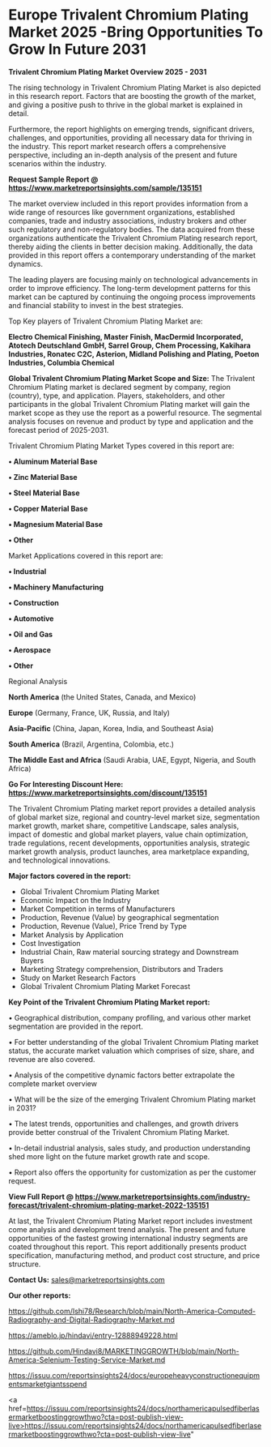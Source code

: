 # Europe Trivalent Chromium Plating Market 2025 -Bring Opportunities To Grow In Future 2031

<Strong> Trivalent Chromium Plating Market Overview 2025 - 2031</strong>

The rising technology in Trivalent Chromium Plating Market is also depicted in this research report. Factors that are boosting the growth of the market, and giving a positive push to thrive in the global market is explained in detail.

Furthermore, the report highlights on emerging trends, significant drivers, challenges, and opportunities, providing all necessary data for thriving in the industry. This report market research offers a comprehensive perspective, including an in-depth analysis of the present and future scenarios within the industry.

<strong>Request Sample Report @ <a href=https://www.marketreportsinsights.com/sample/135151>https://www.marketreportsinsights.com/sample/135151</a></strong>

The market overview included in this report provides information from a wide range of resources like government organizations, established companies, trade and industry associations, industry brokers and other such regulatory and non-regulatory bodies. The data acquired from these organizations authenticate the Trivalent Chromium Plating research report, thereby aiding the clients in better decision making. Additionally, the data provided in this report offers a contemporary understanding of the market dynamics.

The leading players are focusing mainly on technological advancements in order to improve efficiency. The long-term development patterns for this market can be captured by continuing the ongoing process improvements and financial stability to invest in the best strategies.

Top Key players of Trivalent Chromium Plating Market are:

<strong>Electro Chemical Finishing, Master Finish, MacDermid Incorporated, Atotech Deutschland GmbH, Sarrel Group, Chem Processing, Kakihara Industries, Ronatec C2C, Asterion, Midland Polishing and Plating, Poeton Industries, Columbia Chemical</strong>

<strong><b>Global Trivalent Chromium Plating Market Scope and Size:</b></strong>
The Trivalent Chromium Plating market is declared segment by company, region (country), type, and application. Players, stakeholders, and other participants in the global Trivalent Chromium Plating market will gain the market scope as they use the report as a powerful resource. The segmental analysis focuses on revenue and product by type and application and the forecast period of 2025-2031.

Trivalent Chromium Plating Market Types covered in this report are:

<strong>• Aluminum Material Base

• Zinc Material Base

• Steel Material Base

• Copper Material Base

• Magnesium Material Base

• Other</strong>

Market Applications covered in this report are:

<strong>• Industrial

• Machinery Manufacturing

• Construction

• Automotive

• Oil and Gas

• Aerospace

• Other</strong> 

Regional Analysis

<strong>North America</strong> (the United States, Canada, and Mexico)

<strong>Europe</strong> (Germany, France, UK, Russia, and Italy)

<strong>Asia-Pacific</strong> (China, Japan, Korea, India, and Southeast Asia)

<strong>South America</strong> (Brazil, Argentina, Colombia, etc.)

<strong>The Middle East and Africa</strong> (Saudi Arabia, UAE, Egypt, Nigeria, and South Africa)

<strong>Go For Interesting Discount Here: <a href=https://www.marketreportsinsights.com/discount/135151>https://www.marketreportsinsights.com/discount/135151</a></strong>

The Trivalent Chromium Plating market report provides a detailed analysis of global market size, regional and country-level market size, segmentation market growth, market share, competitive Landscape, sales analysis, impact of domestic and global market players, value chain optimization, trade regulations, recent developments, opportunities analysis, strategic market growth analysis, product launches, area marketplace expanding, and technological innovations.

<strong><b>Major factors covered in the report:</b></strong>
<ul>
  <li>Global Trivalent Chromium Plating Market </li>
  <li>Economic Impact on the Industry</li>
  <li>Market Competition in terms of Manufacturers</li>
  <li>Production, Revenue (Value) by geographical segmentation</li>
  <li>Production, Revenue (Value), Price Trend by Type</li>
  <li>Market Analysis by Application</li>
  <li>Cost Investigation</li>
  <li>Industrial Chain, Raw material sourcing strategy and Downstream Buyers</li>
  <li>Marketing Strategy comprehension, Distributors and Traders</li>
  <li>Study on Market Research Factors</li>
  <li>Global Trivalent Chromium Plating Market Forecast</li>
</ul>

<strong><b>Key Point of the Trivalent Chromium Plating Market report:</b></strong>

• Geographical distribution, company profiling, and various other market segmentation are provided in the report.

• For better understanding of the global Trivalent Chromium Plating market status, the accurate market valuation which comprises of size, share, and revenue are also covered.

• Analysis of the competitive dynamic factors better extrapolate the complete market overview

• What will be the size of the emerging Trivalent Chromium Plating market in 2031?

• The latest trends, opportunities and challenges, and growth drivers provide better construal of the Trivalent Chromium Plating Market.

• In-detail industrial analysis, sales study, and production understanding shed more light on the future market growth rate and scope.

• Report also offers the opportunity for customization as per the customer request.

<strong><b>View Full Report @ <a href=https://www.marketreportsinsights.com/industry-forecast/trivalent-chromium-plating-market-2022-135151>https://www.marketreportsinsights.com/industry-forecast/trivalent-chromium-plating-market-2022-135151</a></b></strong>


At last, the Trivalent Chromium Plating Market report includes investment come analysis and development trend analysis. The present and future opportunities of the fastest growing international industry segments are coated throughout this report. This report additionally presents product specification, manufacturing method, and product cost structure, and price structure.

<strong>Contact Us:</strong>
sales@marketreportsinsights.com

<strong>Our other reports:</strong>

<a href=https://github.com/Ishi78/Research/blob/main/North-America-Computed-Radiography-and-Digital-Radiography-Market.md>https://github.com/Ishi78/Research/blob/main/North-America-Computed-Radiography-and-Digital-Radiography-Market.md</a>

<a href=https://ameblo.jp/hindavi/entry-12888949228.html>https://ameblo.jp/hindavi/entry-12888949228.html</a>

<a href=https://github.com/Hindavi8/MARKETINGGROWTH/blob/main/North-America-Selenium-Testing-Service-Market.md>https://github.com/Hindavi8/MARKETINGGROWTH/blob/main/North-America-Selenium-Testing-Service-Market.md</a>

<a href=https://issuu.com/reportsinsights24/docs/europeheavyconstructionequipmentsmarketgiantsspend>https://issuu.com/reportsinsights24/docs/europeheavyconstructionequipmentsmarketgiantsspend</a>

<a href=https://issuu.com/reportsinsights24/docs/northamericapulsedfiberlasermarketboostinggrowthwo?cta=post-publish-view-live>https://issuu.com/reportsinsights24/docs/northamericapulsedfiberlasermarketboostinggrowthwo?cta=post-publish-view-live</a>"
